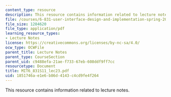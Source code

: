 ```yaml
---
content_type: resource
description: This resource contains information related to lecture notes.
file: /courses/6-831-user-interface-design-and-implementation-spring-2011/1851746ae1e6b86d4143c4cd9fe4f264_MIT6_831S11_lec23.pdf
file_size: 1284620
file_type: application/pdf
learning_resource_types:
- Lecture Notes
license: https://creativecommons.org/licenses/by-nc-sa/4.0/
ocw_type: OCWFile
parent_title: Lecture Notes
parent_type: CourseSection
parent_uid: c9488efa-21ae-f733-67eb-608ddf9ff7cc
resourcetype: Document
title: MIT6_831S11_lec23.pdf
uid: 1851746a-e1e6-b86d-4143-c4cd9fe4f264
---
```

This resource contains information related to lecture notes.